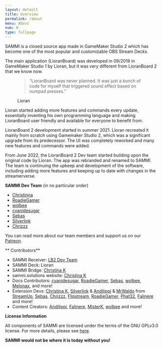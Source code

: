 ```yaml
---
layout: default
title: Overview
permalink: /about
menu: About
num: 0
type: fullpage
---
```


SAMMI is a closed source app made in GameMaker Studio 2 which has become one of the most popular and customizable OBS Stream Decks.


The main application (LioranBoard) was developed in 09/2019 in GameMaker Studio 1 by Lioran, but it was very different from LioranBoard 2 that we know now.
<figure>
    <blockquote class="blockquote">
      <q>LioranBoard was never planned. It was just a bunch of code for myself that triggered sound effect based on numpad presses.</q>
    </blockquote>
    <figcaption class="blockquote-footer">
      Lioran
    </figcaption>
  </figure>

Lioran started adding more features and commands every update, essentially inventing his own programming language and making LioranBoard user friendly and available for everyone to benefit from.   


LioranBoard 2 development started in summer 2021. Lioran recreated it mainly from scratch using Gamemaker Studio 2, which was a significant upgrade from its predecessor. The UI was completely reworked and many new features and commands were added. 

From June 2022, the LioranBoard 2 Dev team started building upon the original code by Lioran. The app was rebranded and renamed to SAMMI. The team is continuing the upkeep and development of the software, including adding more features and keeping up to date with changes in the streamerverse.

**SAMMI Dev Team** (in no particular order)

- [Christinna](https://twitter.com/christina_kral)
- [RoadieGamer](https://twitter.com/roadiegamer)
- [wolbee](https://twitter.com/justwolb)
- [cyanidesugar](https://twitter.com/cyanidesugar_)
- [Sebas](https://github.com/SebasF1349) 
- [Silverlink](https://github.com/XSilverlink)
- [Chrizzz](https://twitter.com/chrizzz1508)

You can read more about our team members and support us on our [Patreon](https://www.patreon.com/lb2devs?fan_landing=true).

** Contributors**

- SAMMI Receiver: [LB2 Dev Team](https://www.patreon.com/lb2devs?fan_landing=true)
- SAMMI Deck: Lioran
- SAMMI Bridge: [Christina K](https://github.com/christinna9031)
- sammi.solutions website: [Christina K](https://github.com/christinna9031)
- Docs Contributors: [cyanidesugar](https://twitter.com/cyanidesugar_), [RoadieGamer](https://twitter.com/roadiegamer), [Sebas](https://github.com/SebasF1349), [wolbee](https://twitter.com/justwolb), [Melonax](https://twitter.com/melonaxx),  and more!
- Extension Devs: [Christina K](https://github.com/christinna9031), [Silverlink](https://github.com/XSilverlink) & [Andilippi](https://www.youtube.com/c/Andilippi/videos) & [MrWaldo](https://github.com/WaldoAndFriends) from [StreamUp](https://streamup.tips/), [Sebas](https://github.com/SebasF1349), [Chrizzz](https://github.com/Chrizzz-1508), [Flipstream](https://flipstream.org/), [RoadieGamer](https://twitter.com/roadiegamer), [Phat32](https://twitter.com/ThePhat32), [Falinere](https://twitter.com/Falinere) and more!
- Content Creators: [Andilippi](https://www.youtube.com/c/Andilippi/videos), [Falinere](https://www.youtube.com/channel/UCDf53fZZjoMIq-T0yOxEAIA), [MisterK](https://www.youtube.com/user/Kamelot781), [wolbee](https://www.youtube.com/c/wolbee) and more!

**License Information**

All components of SAMMI are licensed under the terms of the GNU GPLv3.0 license. For more details, please see [here](https://github.com/SAMMISolutions/SAMMI-Official/tree/main/Licenses).

**SAMMI would not be where it is today without you!**

  
